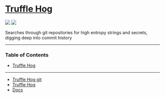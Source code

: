 # [Truffle Hog](https://trufflesecurity.com/)

![](https://img.shields.io/github/commit-activity/m/dxa4481/truffleHog)
![](https://img.shields.io/github/last-commit/dxa4481/truffleHog)

Searches through git repositories for high entropy strings and secrets, digging deep into commit history

---

<!-- START doctoc generated TOC please keep comment here to allow auto update -->
<!-- DON'T EDIT THIS SECTION, INSTEAD RE-RUN doctoc TO UPDATE -->
### Table of Contents

- [Truffle Hog](#truffle-hog)

<!-- END doctoc generated TOC please keep comment here to allow auto update -->

---

- [Truffle Hog git](https://github.com/dxa4481/truffleHog)
- [Truffle Hog](https://www.infoworld.com/article/3155904/security/git-hound-truffle-hog-root-out-github-leaks.html)
- [Docs](https://fossbytes.com/hacker-trufflehog-secret-keys-github/)

